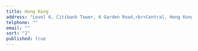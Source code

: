 ```yaml
---
title: Hong Kong
address: "Level 6, Citibank Tower, 6 Garden Road,<br>Central, Hong Kong"
telphone: ""
email: ""
sort: "2"
published: true
---
```


